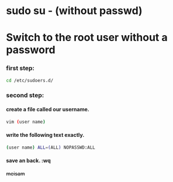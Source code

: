 # sudo su - (without passwd)

# Switch to the root user without a password
### first step:
```bash
cd /etc/sudoers.d/
```
### second step:
#### create a file called our username.
```bash
vim (user name) 
```
#### write the following text exactly. 
```bash
(user name) ALL=(ALL) NOPASSWD:ALL
```
#### save an back. :wq
~~meisam~~
